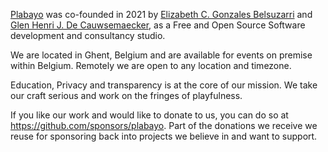 [Plabayo](https://plabayo.tech/) was co-founded in 2021
by [Elizabeth C. Gonzales Belsuzarri](https://www.elizadc.me/)
and [Glen Henri J. De Cauwsemaecker](https://www.glendc.com/),
as a Free and Open Source Software development and consultancy studio.

We are located in Ghent, Belgium and are available for events on premise within Belgium.
Remotely we are open to any location and timezone.

Education, Privacy and transparency is at the core of our mission.
We take our craft serious and work on the fringes of playfulness.

If you like our work and would like to donate to us, you can do so at <https://github.com/sponsors/plabayo>.
Part of the donations we receive we reuse for sponsoring back into projects we believe in and want to support.
